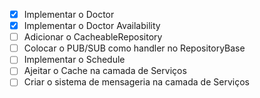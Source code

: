 - [x] Implementar o Doctor
- [x] Implementar o Doctor Availability
- [ ] Adicionar o CacheableRepository
- [ ] Colocar o PUB/SUB como handler no RepositoryBase
- [ ] Implementar o Schedule
- [ ] Ajeitar o Cache na camada de Serviços
- [ ] Criar o sistema de mensageria na camada de Serviços